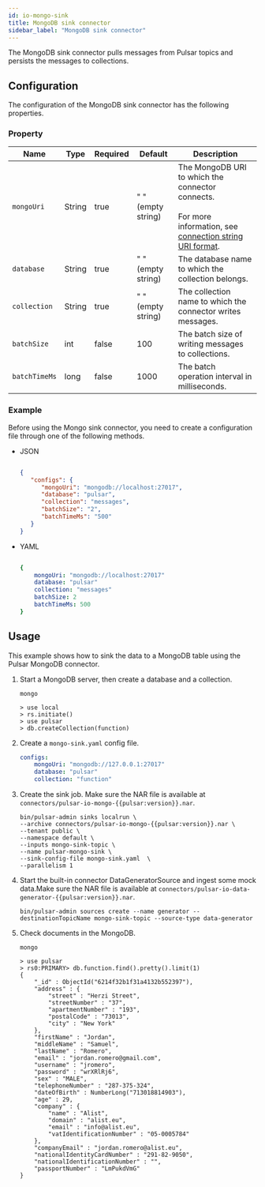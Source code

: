 ```yaml
---
id: io-mongo-sink
title: MongoDB sink connector
sidebar_label: "MongoDB sink connector"
---
```


The MongoDB sink connector pulls messages from Pulsar topics 
and persists the messages to collections.

## Configuration

The configuration of the MongoDB sink connector has the following properties.

### Property

| Name | Type|Required | Default | Description 
|------|----------|----------|---------|-------------|
| `mongoUri` | String| true| " " (empty string) | The MongoDB URI to which the connector connects. <br /><br />For more information, see [connection string URI format](https://docs.mongodb.com/manual/reference/connection-string/). |
| `database` | String| true| " " (empty string)| The database name to which the collection belongs. |
| `collection` | String| true| " " (empty string)| The collection name to which the connector writes messages. |
| `batchSize` | int|false|100 | The batch size of writing messages to collections. |
| `batchTimeMs` |long|false|1000| The batch operation interval in milliseconds. |


### Example

Before using the Mongo sink connector, you need to create a configuration file through one of the following methods.

* JSON

  ```json
  
  {
     "configs": {
        "mongoUri": "mongodb://localhost:27017",
        "database": "pulsar",
        "collection": "messages",
        "batchSize": "2",
        "batchTimeMs": "500"
     }
  }
  
  ```

* YAML

  ```yaml
  
  {
      mongoUri: "mongodb://localhost:27017"
      database: "pulsar"
      collection: "messages"
      batchSize: 2
      batchTimeMs: 500
  }
  
  ```

## Usage

This example shows how to sink the data to a MongoDB table using the Pulsar MongoDB connector.

1. Start a MongoDB server, then create a database and a collection.

    ```shell
    mongo

    > use local
    > rs.initiate()
    > use pulsar
    > db.createCollection(function)
    ```

2. Create a `mongo-sink.yaml` config file.

    ```yaml
    configs:
        mongoUri: "mongodb://127.0.0.1:27017"
        database: "pulsar"
        collection: "function"
    ```

3. Create the sink job. Make sure the NAR file is available at `connectors/pulsar-io-mongo-{{pulsar:version}}.nar`.

    ```shell
    bin/pulsar-admin sinks localrun \
    --archive connectors/pulsar-io-mongo-{{pulsar:version}}.nar \
    --tenant public \
    --namespace default \
    --inputs mongo-sink-topic \
    --name pulsar-mongo-sink \
    --sink-config-file mongo-sink.yaml  \
    --parallelism 1

4. Start the built-in connector DataGeneratorSource and ingest some mock data.Make sure the NAR file is available at `connectors/pulsar-io-data-generator-{{pulsar:version}}.nar`.

    ```shell
    bin/pulsar-admin sources create --name generator --destinationTopicName mongo-sink-topic --source-type data-generator
    ```

5. Check documents in the MongoDB.

    ```shell
    mongo

    > use pulsar
    > rs0:PRIMARY> db.function.find().pretty().limit(1)
    {
        "_id" : ObjectId("6214f32b1f31a4132b552397"),
        "address" : {
            "street" : "Herzi Street",
            "streetNumber" : "37",
            "apartmentNumber" : "193",
            "postalCode" : "73013",
            "city" : "New York"
        },
        "firstName" : "Jordan",
        "middleName" : "Samuel",
        "lastName" : "Romero",
        "email" : "jordan.romero@gmail.com",
        "username" : "jromero",
        "password" : "wrXRlRj6",
        "sex" : "MALE",
        "telephoneNumber" : "287-375-324",
        "dateOfBirth" : NumberLong("713018814903"),
        "age" : 29,
        "company" : {
            "name" : "Alist",
            "domain" : "alist.eu",
            "email" : "info@alist.eu",
            "vatIdentificationNumber" : "05-0005784"
        },
        "companyEmail" : "jordan.romero@alist.eu",
        "nationalIdentityCardNumber" : "291-82-9050",
        "nationalIdentificationNumber" : "",
        "passportNumber" : "LmPukdVmG"
    }
    ``` 